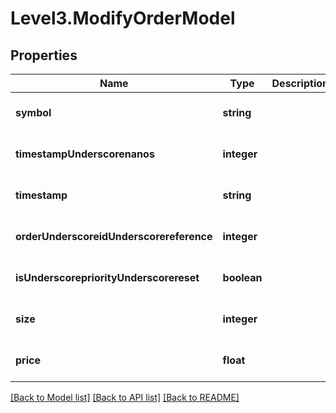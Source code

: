 # Level3.ModifyOrderModel

## Properties
Name | Type | Description | Notes
------------ | ------------- | ------------- | -------------
**symbol** | **string** |  | [optional] [default to null]
**timestampUnderscorenanos** | **integer** |  | [optional] [default to null]
**timestamp** | **string** |  | [optional] [default to null]
**orderUnderscoreidUnderscorereference** | **integer** |  | [optional] [default to null]
**isUnderscorepriorityUnderscorereset** | **boolean** |  | [optional] [default to null]
**size** | **integer** |  | [optional] [default to null]
**price** | **float** |  | [optional] [default to null]

[[Back to Model list]](../README.md#documentation-for-models) [[Back to API list]](../README.md#documentation-for-api-endpoints) [[Back to README]](../README.md)


